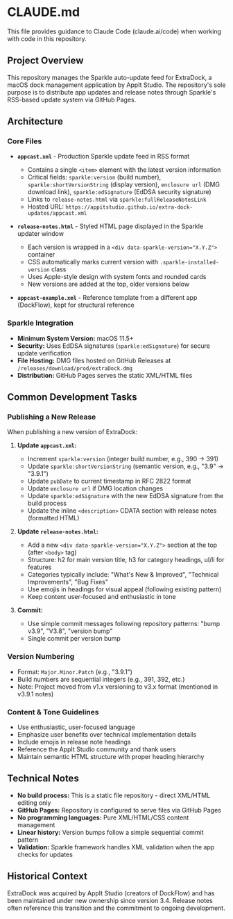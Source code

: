 # CLAUDE.md

This file provides guidance to Claude Code (claude.ai/code) when working with code in this repository.

## Project Overview

This repository manages the Sparkle auto-update feed for ExtraDock, a macOS dock management application by AppIt Studio. The repository's sole purpose is to distribute app updates and release notes through Sparkle's RSS-based update system via GitHub Pages.

## Architecture

### Core Files
- **`appcast.xml`** - Production Sparkle update feed in RSS format
  - Contains a single `<item>` element with the latest version information
  - Critical fields: `sparkle:version` (build number), `sparkle:shortVersionString` (display version), `enclosure url` (DMG download link), `sparkle:edSignature` (EdDSA security signature)
  - Links to `release-notes.html` via `sparkle:fullReleaseNotesLink`
  - Hosted URL: `https://appitstudio.github.io/extra-dock-updates/appcast.xml`

- **`release-notes.html`** - Styled HTML page displayed in the Sparkle updater window
  - Each version is wrapped in a `<div data-sparkle-version="X.Y.Z">` container
  - CSS automatically marks current version with `.sparkle-installed-version` class
  - Uses Apple-style design with system fonts and rounded cards
  - New versions are added at the top, older versions below

- **`appcast-example.xml`** - Reference template from a different app (DockFlow), kept for structural reference

### Sparkle Integration
- **Minimum System Version:** macOS 11.5+
- **Security:** Uses EdDSA signatures (`sparkle:edSignature`) for secure update verification
- **File Hosting:** DMG files hosted on GitHub Releases at `/releases/download/prod/extraDock.dmg`
- **Distribution:** GitHub Pages serves the static XML/HTML files

## Common Development Tasks

### Publishing a New Release

When publishing a new version of ExtraDock:

1. **Update `appcast.xml`:**
   - Increment `sparkle:version` (integer build number, e.g., 390 → 391)
   - Update `sparkle:shortVersionString` (semantic version, e.g., "3.9" → "3.9.1")
   - Update `pubDate` to current timestamp in RFC 2822 format
   - Update `enclosure url` if DMG location changes
   - Update `sparkle:edSignature` with the new EdDSA signature from the build process
   - Update the inline `<description>` CDATA section with release notes (formatted HTML)

2. **Update `release-notes.html`:**
   - Add a new `<div data-sparkle-version="X.Y.Z">` section at the top (after `<body>` tag)
   - Structure: h2 for main version title, h3 for category headings, ul/li for features
   - Categories typically include: "What's New & Improved", "Technical Improvements", "Bug Fixes"
   - Use emojis in headings for visual appeal (following existing pattern)
   - Keep content user-focused and enthusiastic in tone

3. **Commit:**
   - Use simple commit messages following repository patterns: "bump v3.9", "V3.8", "version bump"
   - Single commit per version bump

### Version Numbering
- Format: `Major.Minor.Patch` (e.g., "3.9.1")
- Build numbers are sequential integers (e.g., 391, 392, etc.)
- Note: Project moved from v1.x versioning to v3.x format (mentioned in v3.9.1 notes)

### Content & Tone Guidelines
- Use enthusiastic, user-focused language
- Emphasize user benefits over technical implementation details
- Include emojis in release note headings
- Reference the AppIt Studio community and thank users
- Maintain semantic HTML structure with proper heading hierarchy

## Technical Notes

- **No build process:** This is a static file repository - direct XML/HTML editing only
- **GitHub Pages:** Repository is configured to serve files via GitHub Pages
- **No programming languages:** Pure XML/HTML/CSS content management
- **Linear history:** Version bumps follow a simple sequential commit pattern
- **Validation:** Sparkle framework handles XML validation when the app checks for updates

## Historical Context

ExtraDock was acquired by AppIt Studio (creators of DockFlow) and has been maintained under new ownership since version 3.4. Release notes often reference this transition and the commitment to ongoing development.
